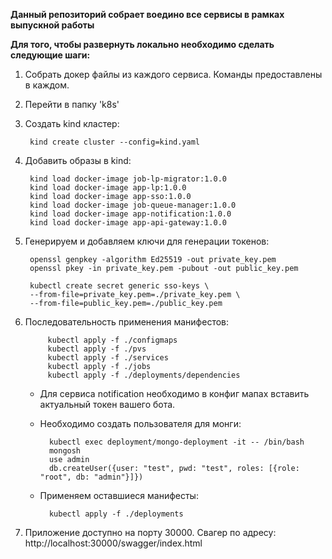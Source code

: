 **Данный репозиторий собрает воедино все сервисы в рамках выпускной работы**

**Для того, чтобы развернуть локально необходимо сделать следующие шаги:**

1. Собрать докер файлы из каждого сервиса. Команды предоставлены в каждом.
2. Перейти в папку 'k8s'
3. Создать kind кластер:

        kind create cluster --config=kind.yaml

4. Добавить образы в kind:

        kind load docker-image job-lp-migrator:1.0.0
        kind load docker-image app-lp:1.0.0
        kind load docker-image app-sso:1.0.0
        kind load docker-image job-queue-manager:1.0.0
        kind load docker-image app-notification:1.0.0
        kind load docker-image app-api-gateway:1.0.0

5. Генерируем и добавляем ключи для генерации токенов:
        
        openssl genpkey -algorithm Ed25519 -out private_key.pem
        openssl pkey -in private_key.pem -pubout -out public_key.pem

        kubectl create secret generic sso-keys \
        --from-file=private_key.pem=./private_key.pem \
        --from-file=public_key.pem=./public_key.pem

6. Последовательность применения манифестов:

            kubectl apply -f ./configmaps
            kubectl apply -f ./pvs
            kubectl apply -f ./services
            kubectl apply -f ./jobs
            kubectl apply -f ./deployments/dependencies

    - Для сервиса notification необходимо в конфиг мапах вставить актуальный токен вашего бота.

    - Необходимо создать пользователя для монги:
            
            kubectl exec deployment/mongo-deployment -it -- /bin/bash
            mongosh
            use admin
            db.createUser({user: "test", pwd: "test", roles: [{role: "root", db: "admin"}]})

    - Применяем оставшиеся манифесты:

            kubectl apply -f ./deployments

7. Приложение доступно на порту 30000. Свагер по адресу: http://localhost:30000/swagger/index.html